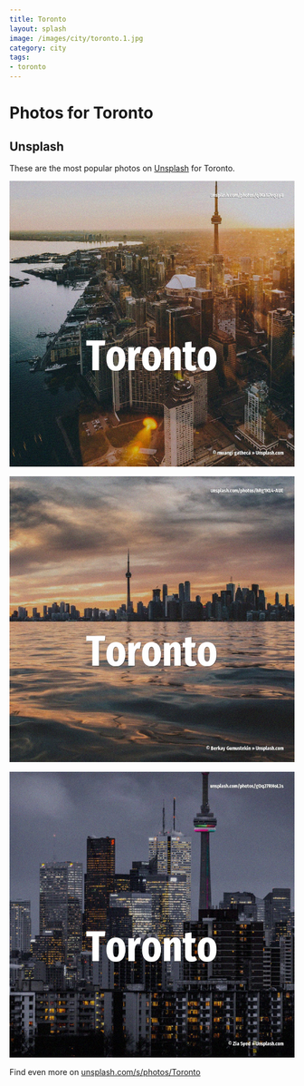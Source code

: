 ```yaml
---
title: Toronto
layout: splash
image: /images/city/toronto.1.jpg
category: city
tags:
- toronto
---
```

# Photos for Toronto

## Unsplash

These are the most popular photos on [Unsplash](https://unsplash.com) for Toronto.

![Toronto](/images/city/toronto.1.jpg)

![Toronto](/images/city/toronto.2.jpg)

![Toronto](/images/city/toronto.3.jpg)

Find even more on [unsplash.com/s/photos/Toronto](https://unsplash.com/s/photos/Toronto)